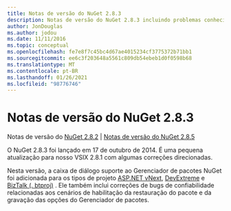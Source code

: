 ```yaml
---
title: Notas de versão do NuGet 2.8.3
description: Notas de versão do NuGet 2.8.3 incluindo problemas conhecidos, correções de bugs, recursos adicionados e DCRs.
author: JonDouglas
ms.author: jodou
ms.date: 11/11/2016
ms.topic: conceptual
ms.openlocfilehash: fe7e8f7c45bc4d67ae4015234cf3775372b71bb1
ms.sourcegitcommit: ee6c3f203648a5561c809db54ebeb1d0f0598b68
ms.translationtype: MT
ms.contentlocale: pt-BR
ms.lasthandoff: 01/26/2021
ms.locfileid: "98776746"
---
```

# <a name="nuget-283-release-notes"></a>Notas de versão do NuGet 2.8.3

Notas de versão do [NuGet 2.8.2](../release-notes/nuget-2.8.2.md)  |  [Notas de versão do NuGet 2.8.5](../release-notes/nuget-2.8.5.md)

O NuGet 2.8.3 foi lançado em 17 de outubro de 2014. É uma pequena atualização para nosso VSIX 2.8.1 com algumas correções direcionadas.

Nesta versão, a caixa de diálogo suporte ao Gerenciador de pacotes NuGet foi adicionada para os tipos de projeto [ASP.NET vNext](http://www.asp.net/vnext), [DevExtreme](http://js.devexpress.com/) e [BizTalk (. btproj)](/biztalk/core/developing-biztalk-server-applications) . Ele também inclui correções de bugs de confiabilidade relacionadas aos cenários de habilitação da restauração do pacote e da gravação das opções do Gerenciador de pacotes.

